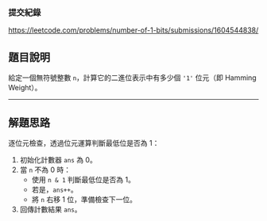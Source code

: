 ### 提交紀錄  
https://leetcode.com/problems/number-of-1-bits/submissions/1604544838/

## 題目說明  

給定一個無符號整數 `n`，計算它的二進位表示中有多少個 `'1'` 位元（即 Hamming Weight）。

---

## 解題思路  

逐位元檢查，透過位元運算判斷最低位是否為 1：

1. 初始化計數器 `ans` 為 0。
2. 當 `n` 不為 0 時：
   - 使用 `n & 1` 判斷最低位是否為 1。
   - 若是，`ans++`。
   - 將 `n` 右移 1 位，準備檢查下一位。
3. 回傳計數結果 `ans`。
